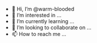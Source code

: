 - 👋 Hi, I’m @warm-blooded
- 👀 I’m interested in ...
- 🌱 I’m currently learning ...
- 💞️ I’m looking to collaborate on ...
- 📫 How to reach me ...

<!---
warm-blooded/warm-blooded is a ✨ special ✨ repository because its `README.md` (this file) appears on your GitHub profile.
You can click the Preview link to take a look at your changes.
--->
